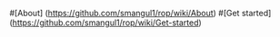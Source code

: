 #[About] (https://github.com/smangul1/rop/wiki/About)
#[Get started] (https://github.com/smangul1/rop/wiki/Get-started)

